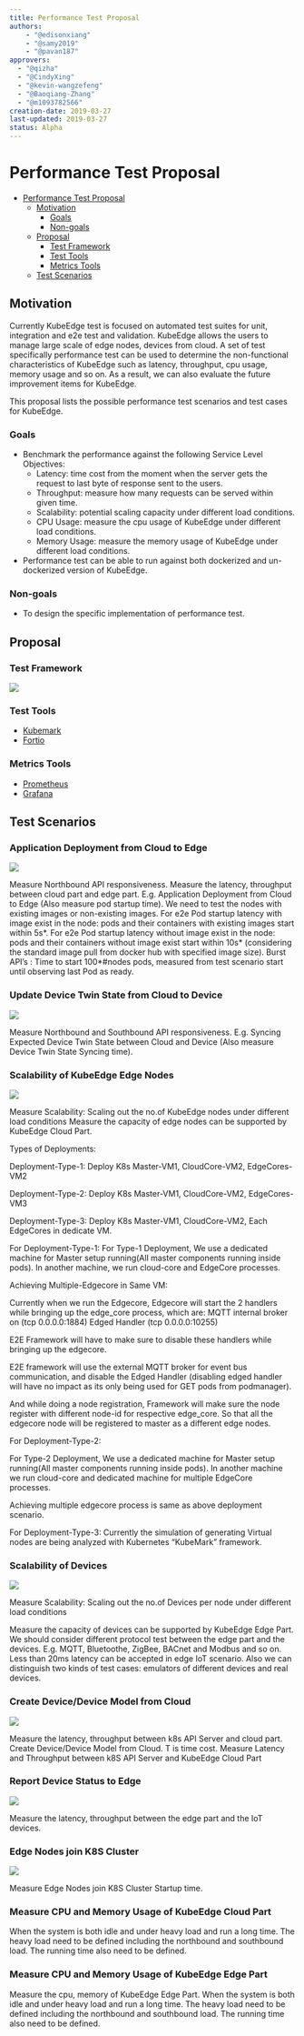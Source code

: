 ```yaml
---
title: Performance Test Proposal
authors:
    - "@edisonxiang"
    - "@samy2019"
    - "@pavan187"
approvers:
  - "@qizha"
  - "@CindyXing"
  - "@kevin-wangzefeng"
  - "@Baoqiang-Zhang"
  - "@m1093782566"
creation-date: 2019-03-27
last-updated: 2019-03-27
status: Alpha
---
```


# Performance Test Proposal

* [Performance Test Proposal](#performance-test-proposal)
  * [Motivation](#motivation)
    * [Goals](#goals)
    * [Non\-goals](#non-goals)
  * [Proposal](#proposal)
    * [Test Framework](#test-framework)
    * [Test Tools](#test-tools)
    * [Metrics Tools](#metrics-tools)
  * [Test Scenarios](#test-Scenarios)

## Motivation

Currently KubeEdge test is focused on automated test suites for unit, integration and e2e test and validation. KubeEdge allows the users to manage large scale of edge nodes, devices from cloud. A set of test specifically performance test can be used to determine the non-functional characteristics of KubeEdge such as latency, throughput, cpu usage, memory usage and so on. As a result, we can also evaluate the future improvement items for KubeEdge.

This proposal lists the possible performance test scenarios and test cases for KubeEdge.


### Goals

* Benchmark the performance against the following Service Level Objectives:
  * Latency: time cost from the moment when the server gets the request to last byte of response sent to the users.
  * Throughput: measure how many requests can be served within given time.
  * Scalability: potential scaling capacity under different load conditions.
  * CPU Usage: measure the cpu usage of KubeEdge under different load conditions.
  * Memory Usage: measure the memory usage of KubeEdge under different load conditions.
* Performance test can be able to run against both dockerized and un-dockerized version of KubeEdge.

### Non-goals

* To design the specific implementation of performance test.

## Proposal

### Test Framework
<img src="../images/perf/perf-test-framework.png">

### Test Tools
* [Kubemark](https://github.com/kubernetes/kubernetes/tree/master/test/kubemark)
* [Fortio](https://github.com/fortio/fortio)

### Metrics Tools
* [Prometheus](https://github.com/prometheus/prometheus)
* [Grafana](https://github.com/grafana/grafana)

## Test Scenarios

### Application Deployment from Cloud to Edge
<img src="../images/perf/perf-app-deploy.png">

Measure Northbound API responsiveness.
Measure the latency, throughput between cloud part and edge part.
E.g. Application Deployment from Cloud to Edge (Also measure pod startup time).
We need to test the nodes with existing images or non-existing images.
For e2e Pod startup latency with image exist in the node: pods and their containers with existing images start within 5s*.
For e2e Pod startup latency without image exist in the node: pods and their containers without image exist start within 10s* (considering the standard image pull from docker hub with specified image size).
Burst API’s : Time to start 100*#nodes pods, measured from test scenario start until observing last Pod as ready.

### Update Device Twin State from Cloud to Device
<img src="../images/perf/perf-update-devicetwin.png">

Measure Northbound and Southbound API responsiveness.
E.g. Syncing Expected Device Twin State between Cloud and Device (Also measure Device Twin State Syncing time).

### Scalability of KubeEdge Edge Nodes
<img src="../images/perf/perf-multi-edgenodes.png">

Measure Scalability: Scaling out the no.of KubeEdge nodes under different load conditions
Measure the capacity of edge nodes can be supported by KubeEdge Cloud Part.

Types of Deployments:

Deployment-Type-1: Deploy K8s Master-VM1, CloudCore-VM2, EdgeCores-VM2

Deployment-Type-2: Deploy K8s Master-VM1, CloudCore-VM2, EdgeCores-VM3

Deployment-Type-3: Deploy K8s Master-VM1, CloudCore-VM2, Each EdgeCores in dedicate VM.

For Deployment-Type-1:
For Type-1 Deployment, We use a dedicated machine for Master setup running(All master components running inside pods). In another machine, we run cloud-core and EdgeCore processes.

Achieving Multiple-Edgecore in Same VM:

Currently when we run the Edgecore, Edgecore will start the 2 handlers while bringing up the edge_core process, which are:
MQTT internal broker on (tcp  0.0.0.0:1884)
Edged Handler (tcp 0.0.0.0:10255)

E2E Framework will have to make sure to disable these handlers while bringing up the edgecore.

E2E framework will use the external MQTT broker for event bus communication, and  disable the Edged Handler (disabling edged handler will have no impact as its only being used for GET pods from podmanager).

And while doing a node registration, Framework will make sure the node register with different node-id for respective edge_core. So that all the edgecore node will be registered to master as a different edge nodes.

For Deployment-Type-2:

For Type-2 Deployment, We use a dedicated machine for Master setup running(All master components running inside pods). In another machine we run cloud-core and dedicated machine for multiple EdgeCore processes.

Achieving multiple edgecore process is same as above deployment scenario.

For Deployment-Type-3:
Currently the simulation of generating Virtual nodes are being analyzed with Kubernetes  “KubeMark” framework.

### Scalability of Devices
<img src="../images/perf/perf-multi-devices.png">

Measure Scalability: Scaling out the no.of Devices per node under different load conditions

Measure the capacity of devices can be supported by KubeEdge Edge Part.
We should consider different protocol test between the edge part and the devices. E.g. MQTT, Bluetoothe, ZigBee, BACnet and Modbus and so on.
Less than 20ms latency can be accepted in edge IoT scenario. Also we can distinguish two kinds of test cases: emulators of different devices and real devices.

### Create Device/Device Model from Cloud
<img src="../images/perf/perf-create-device.png">

Measure the latency, throughput between k8s API Server and cloud part.
Create Device/Device Model from Cloud.
T is time cost.
Measure Latency and Throughput between k8S API Server and KubeEdge Cloud Part

### Report Device Status to Edge
<img src="../images/perf/perf-report-devicestatus.png">

Measure the latency, throughput between the edge part and the IoT devices.


### Edge Nodes join K8S Cluster
<img src="../images/perf/perf-edgenodes-join-cluster.png">

Measure Edge Nodes join K8S Cluster Startup time.

### Measure CPU and Memory Usage of KubeEdge Cloud Part
When the system is both idle and under heavy load and run a long time.
The heavy load need to be defined including the northbound and southbound load.
The running time also need to be defined.

### Measure CPU and Memory Usage of KubeEdge Edge Part
Measure the cpu, memory of KubeEdge Edge Part.
When the system is both idle and under heavy load and run a long time.
The heavy load need to be defined including the northbound and southbound load.
The running time also need to be defined.

